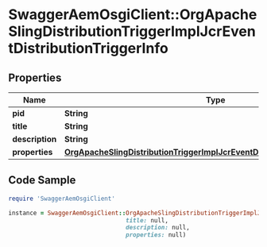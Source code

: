 # SwaggerAemOsgiClient::OrgApacheSlingDistributionTriggerImplJcrEventDistributionTriggerInfo

## Properties

Name | Type | Description | Notes
------------ | ------------- | ------------- | -------------
**pid** | **String** |  | [optional] 
**title** | **String** |  | [optional] 
**description** | **String** |  | [optional] 
**properties** | [**OrgApacheSlingDistributionTriggerImplJcrEventDistributionTriggerProperties**](OrgApacheSlingDistributionTriggerImplJcrEventDistributionTriggerProperties.md) |  | [optional] 

## Code Sample

```ruby
require 'SwaggerAemOsgiClient'

instance = SwaggerAemOsgiClient::OrgApacheSlingDistributionTriggerImplJcrEventDistributionTriggerInfo.new(pid: null,
                                 title: null,
                                 description: null,
                                 properties: null)
```


